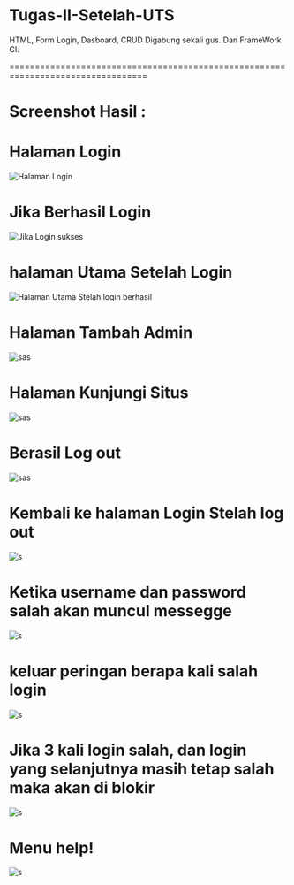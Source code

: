 # Tugas-II-Setelah-UTS
HTML, Form Login, Dasboard, CRUD Digabung sekali gus. Dan FrameWork CI.

=================================================================================

# Screenshot Hasil :

# Halaman Login

![Halaman Login](https://github.com/JakaOktorio/Tugas-II-Setelah-UTS/blob/master/HTML_Login_Dasboard_CRUD/Screenshot%20hasil/Screenshot1%20halaman%20login.jpg)

# Jika Berhasil Login

![Jika Login sukses](https://github.com/JakaOktorio/Tugas-II-Setelah-UTS/blob/master/HTML_Login_Dasboard_CRUD/Screenshot%20hasil/Screenshot_login%20berhasil.jpg)

# halaman Utama Setelah Login 

![Halaman Utama Stelah login berhasil](https://github.com/JakaOktorio/Tugas-II-Setelah-UTS/blob/master/HTML_Login_Dasboard_CRUD/Screenshot%20hasil/Halaman%20utama%20ketika%20selesai%20login%2C%20Dashboard.jpg)

# Halaman Tambah Admin

![sas](https://github.com/JakaOktorio/Tugas-II-Setelah-UTS/blob/master/HTML_Login_Dasboard_CRUD/Screenshot%20hasil/Halaman%20Tambah%20Admin.jpg)

# Halaman Kunjungi Situs

![sas](https://github.com/JakaOktorio/Tugas-II-Setelah-UTS/blob/master/HTML_Login_Dasboard_CRUD/Screenshot%20hasil/Screenshot_halaman%20Kunjungi%20situs.jpg)

# Berasil Log out

![sas](https://github.com/JakaOktorio/Tugas-II-Setelah-UTS/blob/master/HTML_Login_Dasboard_CRUD/Screenshot%20hasil/Screenshot_berhasil%20log%20out.jpg)

# Kembali ke halaman Login Stelah log out

![s](https://github.com/JakaOktorio/Tugas-II-Setelah-UTS/blob/master/HTML_Login_Dasboard_CRUD/Screenshot%20hasil/Screenshot_kembali%20kemenu%20login%20setelah%20selesai%20log%20out.jpg)

# Ketika username dan password salah akan muncul messegge

![s](https://github.com/JakaOktorio/Tugas-II-Setelah-UTS/blob/master/HTML_Login_Dasboard_CRUD/Screenshot%20hasil/Screenshot_ketika%20username%20atau%20pasword%20salah.jpg)

# keluar peringan berapa kali salah login

![s](https://github.com/JakaOktorio/Tugas-II-Setelah-UTS/blob/master/HTML_Login_Dasboard_CRUD/Screenshot%20hasil/Screenshot_keluar%20peringatan%20berapa%20kali%20salah%20login.jpg)

# Jika 3 kali login salah, dan login yang selanjutnya masih tetap salah maka akan di blokir  

![s](https://github.com/JakaOktorio/Tugas-II-Setelah-UTS/blob/master/HTML_Login_Dasboard_CRUD/Screenshot%20hasil/Screenshot_jika%20salah%203%20kalih%20login%20keempat%20salah%20maka%20di%20blokir.jpg)

# Menu help!

![s](https://github.com/JakaOktorio/Tugas-II-Setelah-UTS/blob/master/HTML_Login_Dasboard_CRUD/Screenshot%20hasil/Screenshot_menu%20help.jpg)
